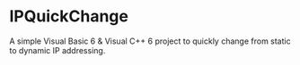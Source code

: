 # IPQuickChange
A simple Visual Basic 6 &amp; Visual C++ 6 project to quickly change from static to dynamic IP addressing.
